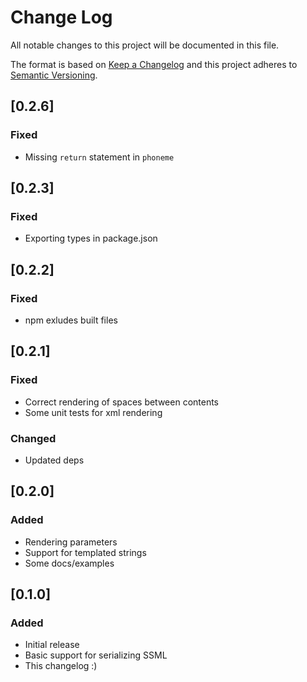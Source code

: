 # Change Log
All notable changes to this project will be documented in this file.

The format is based on [Keep a Changelog](http://keepachangelog.com/)
and this project adheres to [Semantic Versioning](http://semver.org/).

## [0.2.6]
### Fixed
- Missing `return` statement in `phoneme`

## [0.2.3]
### Fixed
- Exporting types in package.json

## [0.2.2]
### Fixed
- npm exludes built files

## [0.2.1]
### Fixed
- Correct rendering of spaces between contents
- Some unit tests for xml rendering

### Changed
- Updated deps

## [0.2.0]
### Added
- Rendering parameters
- Support for templated strings
- Some docs/examples

## [0.1.0]
### Added
- Initial release
- Basic support for serializing SSML
- This changelog :)
